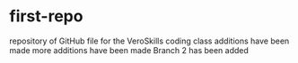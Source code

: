 # first-repo
repository of GitHub file for the VeroSkills coding class
additions have been made
more additions have been made
Branch 2 has been added